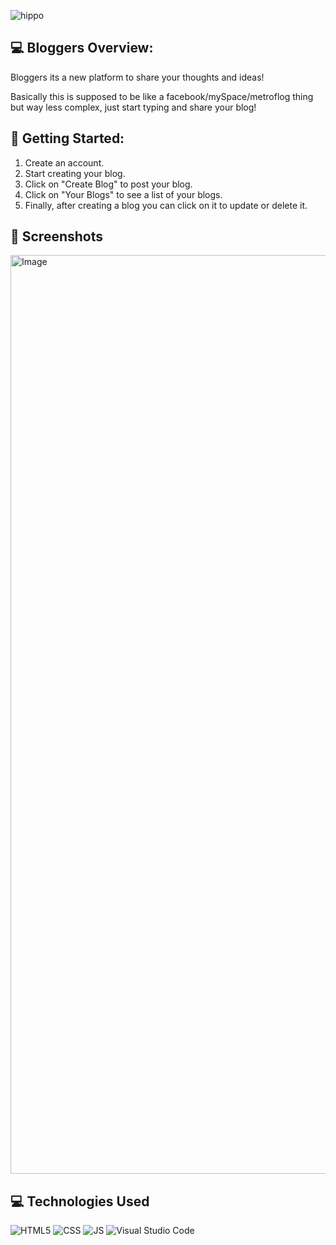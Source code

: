 
![hippo](https://user-images.githubusercontent.com/74038190/225813708-98b745f2-7d22-48cf-9150-083f1b00d6c9.gif)


## 💻 Bloggers Overview:

Bloggers its a new platform to share your thoughts and ideas!

Basically this is supposed to be like a facebook/mySpace/metroflog thing but way less complex,
just start typing and share your blog!

## 🔰 Getting Started:

  1. Create an account.
  2. Start creating your blog.
  3. Click on "Create Blog" to post your blog.
  4. Click on "Your Blogs" to see a list of your blogs.
  5. Finally, after creating a blog you can click on it to update or delete it.

## 📸 Screenshots

<img width="1470" alt="Image" src="https://github.com/user-attachments/assets/23c4bdac-85c5-4b6a-b80c-d66daffe9ec0" />

## :computer: Technologies Used
<img alt="HTML5" src="https://img.shields.io/badge/Code-HTML5-informational?style=flat&logo=HTML5&color=E34F26"> <img alt="CSS" src="https://img.shields.io/badge/Code-CSS3-blue?style=flat&logo=css3&logoColor=blue"> <img alt="JS" src="https://img.shields.io/badge/Code-JavaScript-informational?style=flat&logo=JavaScript&color=F7DF1E"> <img alt="Visual Studio Code" src="https://img.shields.io/badge/VSCode-informational?style=flat&logo=VisualStudioCode&color=blue">

<br>
